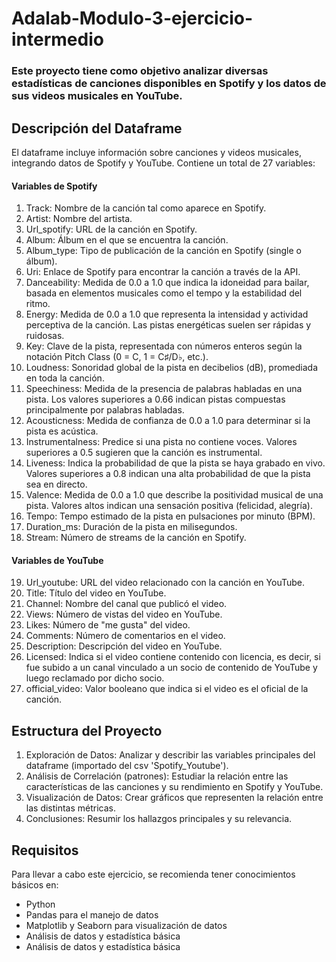 # Adalab-Modulo-3-ejercicio-intermedio

### Este proyecto tiene como objetivo analizar diversas estadísticas de canciones disponibles en Spotify y los datos de sus videos musicales en YouTube. 

## Descripción del Dataframe
El dataframe incluye información sobre canciones y videos musicales, integrando datos de Spotify y YouTube. Contiene un total de 27 variables:

#### Variables de Spotify
1. Track: Nombre de la canción tal como aparece en Spotify.
2. Artist: Nombre del artista.
3. Url_spotify: URL de la canción en Spotify.
4. Album: Álbum en el que se encuentra la canción.
5. Album_type: Tipo de publicación de la canción en Spotify (single o álbum).
6. Uri: Enlace de Spotify para encontrar la canción a través de la API.
7. Danceability: Medida de 0.0 a 1.0 que indica la idoneidad para bailar, basada en elementos musicales como el tempo y la estabilidad del ritmo.
8. Energy: Medida de 0.0 a 1.0 que representa la intensidad y actividad perceptiva de la canción. Las pistas energéticas suelen ser rápidas y ruidosas.
9. Key: Clave de la pista, representada con números enteros según la notación Pitch Class (0 = C, 1 = C♯/D♭, etc.).
10. Loudness: Sonoridad global de la pista en decibelios (dB), promediada en toda la canción.
11. Speechiness: Medida de la presencia de palabras habladas en una pista. Los valores superiores a 0.66 indican pistas compuestas principalmente por palabras habladas.
12. Acousticness: Medida de confianza de 0.0 a 1.0 para determinar si la pista es acústica.
13. Instrumentalness: Predice si una pista no contiene voces. Valores superiores a 0.5 sugieren que la canción es instrumental.
14. Liveness: Indica la probabilidad de que la pista se haya grabado en vivo. Valores superiores a 0.8 indican una alta probabilidad de que la pista sea en directo.
15. Valence: Medida de 0.0 a 1.0 que describe la positividad musical de una pista. Valores altos indican una sensación positiva (felicidad, alegría).
16. Tempo: Tempo estimado de la pista en pulsaciones por minuto (BPM).
17. Duration_ms: Duración de la pista en milisegundos.
18. Stream: Número de streams de la canción en Spotify.
#### Variables de YouTube
19. Url_youtube: URL del video relacionado con la canción en YouTube.
20. Title: Título del video en YouTube.
21. Channel: Nombre del canal que publicó el video.
22. Views: Número de vistas del video en YouTube.
23. Likes: Número de "me gusta" del video.
24. Comments: Número de comentarios en el video.
25. Description: Descripción del video en YouTube.
26. Licensed: Indica si el video contiene contenido con licencia, es decir, si fue subido a un canal vinculado a un socio de contenido de YouTube y luego reclamado por dicho socio.
27. official_video: Valor booleano que indica si el video es el oficial de la canción.

## Estructura del Proyecto
1. Exploración de Datos: Analizar y describir las variables principales del dataframe (importado del csv 'Spotify_Youtube').
2. Análisis de Correlación (patrones): Estudiar la relación entre las características de las canciones y su rendimiento en Spotify y YouTube.
3. Visualización de Datos: Crear gráficos que representen la relación entre las distintas métricas.
4. Conclusiones: Resumir los hallazgos principales y su relevancia.

## Requisitos
Para llevar a cabo este ejercicio, se recomienda tener conocimientos básicos en:

- Python
- Pandas para el manejo de datos
- Matplotlib y Seaborn para visualización de datos
- Análisis de datos y estadística básica
- Análisis de datos y estadística básica
